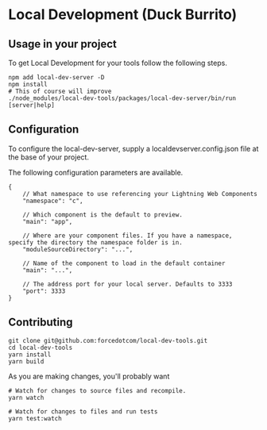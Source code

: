 # Local Development (Duck Burrito)

## Usage in your project
To get Local Development for your tools follow the following steps.

```console
npm add local-dev-server -D
npm install
# This of course will improve
./node_modules/local-dev-tools/packages/local-dev-server/bin/run [server|help]
```

## Configuration
To configure the local-dev-server, supply a localdevserver.config.json file at the base of your project.

The following configuration parameters are available.

```json5
{
    // What namespace to use referencing your Lightning Web Components
    "namespace": "c",

    // Which component is the default to preview.
    "main": "app", 

    // Where are your component files. If you have a namespace, specify the directory the namespace folder is in.
    "moduleSourceDirectory": "...", 

    // Name of the component to load in the default container
    "main": "...",

    // The address port for your local server. Defaults to 3333
    "port": 3333
}
```

## Contributing

```console
git clone git@github.com:forcedotcom/local-dev-tools.git
cd local-dev-tools
yarn install
yarn build
```

As you are making changes, you'll probably want 

```console
# Watch for changes to source files and recompile.
yarn watch

# Watch for changes to files and run tests
yarn test:watch
```
